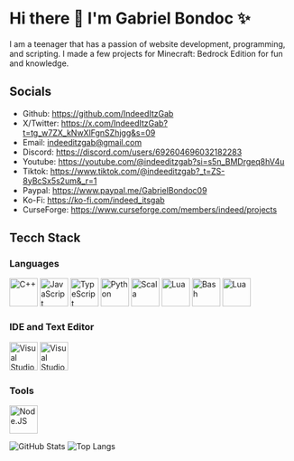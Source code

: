 # Hi there 👋 I'm Gabriel Bondoc ✨
I am a teenager that has a passion of website development, programming, and scripting. I made a few projects for Minecraft: Bedrock Edition for fun and knowledge.

## Socials
- Github: https://github.com/IndeedItzGab
- X/Twitter: https://x.com/IndeedItzGab?t=tg_w7ZX_kNwXlFgnSZhjgg&s=09
- Email: [indeeditzgab@gmail.com](https://mail.google.com/mail/u/0/#inbox?compose=GTvVlcSGLrTGJSLrLBGdzKPlsvbqWZkwpzwGsDcBrphCsnQxghZMxMnrmpvdjgzfQBLFcFvcRngCN)
- Discord: https://discord.com/users/692604696032182283
- Youtube: https://youtube.com/@indeeditzgab?si=s5n_BMDrgeq8hV4u
- Tiktok: https://www.tiktok.com/@indeeditzgab?_t=ZS-8yBcSx5s2um&_r=1
- Paypal: https://www.paypal.me/GabrielBondoc09
- Ko-Fi: https://ko-fi.com/indeed_itsgab
- CurseForge: https://www.curseforge.com/members/indeed/projects

## Tecch Stack
### Languages
<p align='left'>
<img src="https://abrudz.github.io/logos/CPlusPlus.svg" alt="C++" height="50" width="50" />
<img src="https://abrudz.github.io/logos/JS.svg" alt="JavaScript" height="50" width="50" /> 
<img src="https://abrudz.github.io/logos/TypeScript.svg" alt="TypeScript" height="50" width="50" /> 
<img src="https://abrudz.github.io/logos/Python.svg" alt="Python" height="50" width="50" /> 
<img src="https://abrudz.github.io/logos/Scala.svg" alt="Scala" height="50" width="50" /> 
<img src="https://abrudz.github.io/logos/Lua.svg" alt="Lua" height="50" width="50" />
<img src="https://raw.githubusercontent.com/yurijserrano/Github-Profile-Readme-Logos/refs/heads/master/programming%20languages/bash.svg" alt="Bash" height="50" width="50" /> 
<img src="https://i.pinimg.com/736x/ee/b3/5d/eeb35df1a6739f4cea43ed1cba70bc25.jpg" alt="Lua" height="50" width="50" /> 
</p>

### IDE and Text Editor
<p align='left'>
  <img src="https://raw.githubusercontent.com/yurijserrano/Github-Profile-Readme-Logos/470140ebab708f2275b853ba3b105dfdcd09c152/text%20editors/vscode.svg" alt="Visual Studio Code" height="50" width="50" />
  <img src="https://raw.githubusercontent.com/yurijserrano/Github-Profile-Readme-Logos/470140ebab708f2275b853ba3b105dfdcd09c152/ides/vs-studio.svg" alt="Visual Studio" height="50" width="50" /> 
</p>

### Tools
<p align='left'>
  <img src="https://raw.githubusercontent.com/yurijserrano/Github-Profile-Readme-Logos/470140ebab708f2275b853ba3b105dfdcd09c152/frameworks/nodejs.svg" alt="Node.JS" height="50" width="50" />
</p>


![GitHub Stats](https://github-readme-stats.vercel.app/api?username=IndeedItzGab\&rank_icon=github&theme=dark)
![Top Langs](https://github-readme-stats.vercel.app/api/top-langs/?username=IndeedItzGab&hide=scala,supercollider,batchfile&langs_count=10\&layout=compact&theme=dark)
